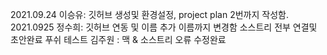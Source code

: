 2021.09.24 이승유: 깃허브 생성및 환경설정, project plan 2번까지 작성함.
2021.0925 정수희: 깃허브 연동 및 이름 추가
이름까지 변경함
소스트리 전부 연결및 초안완료 
푸쉬 테스트
김주원 : 맥 & 소스트리 오류 수정완료 

